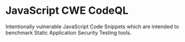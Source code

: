 # JavaScript CWE CodeQL

Intentionally vulnerable JavaScript Code Snippets which are intended to benchmark Static Application Security Testing tools.
